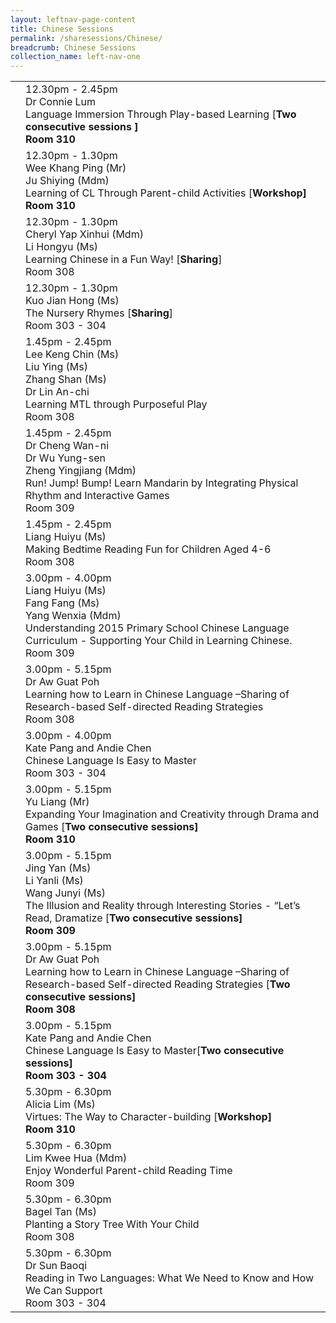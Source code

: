```yaml
---
layout: leftnav-page-content
title: Chinese Sessions
permalink: /sharesessions/Chinese/
breadcrumb: Chinese Sessions
collection_name: left-nav-one
---
```


<table>
  <tr>
    <td>
    </td>
    <td>12.30pm - 2.45pm
      <br>Dr Connie Lum
      <br>Language Immersion Through Play-based Learning [<b>Two consecutive sessions <b/>]
      <br> Room 310
    </td>
  </tr>
    <tr>
    <td>
    </td>
    <td>12.30pm - 1.30pm
      <br>Wee Khang Ping (Mr)
       <br>Ju Shiying (Mdm)
      <br>Learning of CL Through Parent-child Activities [<b>Workshop<b/>]
      <br> Room 310
    </td>
  </tr>
      <tr>
    <td>
    </td>
    <td>12.30pm - 1.30pm
      <br>Cheryl Yap Xinhui (Mdm)
       <br> Li Hongyu (Ms)
      <br>Learning Chinese in a Fun Way! [<b>Sharing</b>]
      <br> Room 308
    </td>
  </tr>
        <tr>
    <td>
    </td>
    <td>12.30pm - 1.30pm
      <br>Kuo Jian Hong (Ms)
      <br>The Nursery Rhymes [<b>Sharing</b>]
      <br> Room 303 - 304
    </td>
  </tr>
     <tr>
    <td>
    </td>
    <td>1.45pm - 2.45pm
            <br>Lee Keng Chin (Ms)
       <br>Liu Ying (Ms)
       <br>  Zhang Shan (Ms)
      <br>  Dr Lin An-chi
      <br>Learning MTL through Purposeful Play  
      <br> Room 308
    </td>
  </tr>
        <tr>
    <td>
    </td>
    <td>1.45pm - 2.45pm
      <br>Dr Cheng Wan-ni
       <br>Dr Wu Yung-sen
       <br> Zheng Yingjiang (Mdm)
      <br>Run! Jump! Bump! Learn Mandarin by Integrating Physical Rhythm and Interactive Games
      <br> Room 309
    </td>
  </tr>
          <tr>
    <td>
    </td>
    <td>1.45pm - 2.45pm
      <br>Liang Huiyu (Ms)
      <br>Making Bedtime Reading Fun for Children Aged 4-6
      <br> Room 308
    </td>
  </tr>
   <tr>
    <td>
    </td>
    <td>3.00pm - 4.00pm
      <br>Liang Huiyu (Ms)
      <br> Fang Fang (Ms)
      <br> Yang Wenxia (Mdm)
      <br> Understanding 2015 Primary School Chinese Language Curriculum - Supporting Your Child in Learning Chinese.
      <br> Room 309
    </td>
  </tr>
      <tr>
    <td>
    </td>
    <td>3.00pm - 5.15pm
      <br>Dr Aw Guat Poh
      <br> Learning how to Learn in Chinese Language –Sharing of  Research-based Self-directed Reading Strategies 
      <br> Room 308
    </td>
  </tr>
        <tr>
    <td>
    </td>
    <td>3.00pm - 4.00pm
      <br>Kate Pang and Andie Chen
      <br>Chinese Language Is Easy to Master
      <br> Room 303 - 304
    </td>
  </tr>   
    <tr>
    <td>
    </td>
    <td>3.00pm - 5.15pm
      <br>Yu Liang (Mr)
      <br>Expanding Your Imagination and Creativity through Drama and Games [<b>Two consecutive sessions<b/>]
      <br> Room 310
    </td>
  </tr>
      <tr>
    <td>
    </td>
    <td>3.00pm - 5.15pm
      <br> Jing Yan (Ms)
       <br> Li Yanli (Ms)
      <br> Wang Junyi (Ms)
      <br>The Illusion and Reality through Interesting Stories - “Let’s Read, Dramatize [<b>Two consecutive sessions<b/>]
      <br> Room 309
    </td>
  </tr>
      <tr>
    <td>
    </td>
    <td>3.00pm - 5.15pm
      <br>Dr Aw Guat Poh
      <br> Learning how to Learn in Chinese Language –Sharing of  Research-based Self-directed Reading Strategies [<b>Two consecutive sessions<b/>]
      <br> Room 308
    </td>
  </tr>
        <tr>
    <td>
    </td>
    <td>3.00pm - 5.15pm
      <br>Kate Pang and Andie Chen
      <br>Chinese Language Is Easy to Master[<b>Two consecutive sessions<b/>]
      <br> Room 303 - 304
    </td>
  </tr>
      <tr>
    <td>
    </td>
    <td>5.30pm - 6.30pm
      <br>Alicia Lim (Ms)
      <br>Virtues: The Way to Character-building [<b>Workshop<b/>]
      <br> Room 310
    </td>

  </tr>
        <tr>
    <td>
    </td>
    <td>5.30pm - 6.30pm
      <br> Lim Kwee Hua (Mdm)
      <br>Enjoy Wonderful Parent-child Reading Time
      <br> Room 309
    </td>
  </tr>
        <tr>
    <td>
    </td>
    <td>5.30pm - 6.30pm
      <br>Bagel Tan (Ms)
      <br> Planting a Story Tree With Your Child
      <br> Room 308
    </td>
  </tr>
        <tr>
    <td>
    </td>
    <td>5.30pm - 6.30pm
      <br>Dr Sun Baoqi
      <br>Reading in Two Languages: What We Need to Know and How We Can Support
      <br> Room 303 - 304
    </td>
  </tr>
  
</table>
